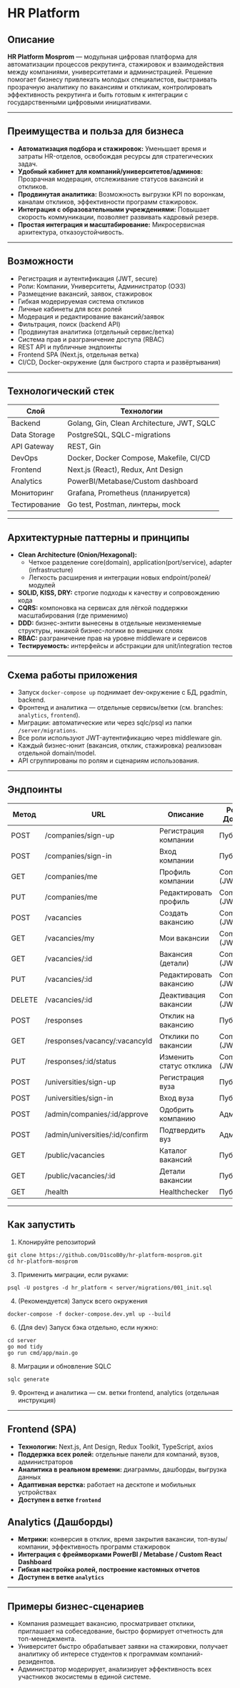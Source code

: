 # HR Platform

## Описание

**HR Platform Mosprom** — модульная цифровая платформа для автоматизации процессов рекрутинга, стажировок и взаимодействия между компаниями, университетами и администрацией. Решение помогает бизнесу привлекать молодых специалистов, выстраивать прозрачную аналитику по вакансиям и откликам, контролировать эффективность рекрутинга и быть готовым к интеграции с государственными цифровыми инициативами.

---

## Преимущества и польза для бизнеса

- **Автоматизация подбора и стажировок:** Уменьшает время и затраты HR-отделов, освобождая ресурсы для стратегических задач.
- **Удобный кабинет для компаний/университетов/админов:** Прозрачная модерация, отслеживание статусов вакансий и откликов.
- **Продвинутая аналитика:** Возможность выгрузки KPI по воронкам, каналам откликов, эффективности программ стажировок.
- **Интеграция с образовательными учреждениями:** Повышает скорость коммуникации, позволяет развивать кадровый резерв.
- **Простая интеграция и масштабирование:** Микросервисная архитектура, отказоустойчивость.

---

## Возможности

- Регистрация и аутентификация (JWT, secure)
- Роли: Компании, Университеты, Администратор (ОЭЗ)
- Размещение вакансий, заявок, стажировок
- Гибкая модерируемая система откликов
- Личные кабинеты для всех ролей
- Модерация и редактирование вакансий/заявок
- Фильтрация, поиск (backend API)
- Продвинутая аналитика (отдельный сервис/ветка)
- Система прав и разграничение доступа (RBAC)
- REST API и публичные эндпоинты
- Frontend SPA (Next.js, отдельная ветка)
- CI/CD, Docker-окружение (для быстрого старта и развёртывания)

---

## Технологический стек

| Слой         | Технологии                                |
|--------------|-------------------------------------------|
| Backend      | Golang, Gin, Clean Architecture, JWT, SQLC|
| Data Storage | PostgreSQL, SQLC-migrations                |
| API Gateway  | REST, Gin                                 |
| DevOps       | Docker, Docker Compose, Makefile, CI/CD   |
| Frontend     | Next.js (React), Redux, Ant Design        |
| Analytics    | PowerBI/Metabase/Custom dashboard         |
| Мониторинг   | Grafana, Prometheus (планируется)         |
| Тестирование | Go test, Postman, линтеры, mock           |

---

## Архитектурные паттерны и принципы

- **Clean Architecture (Onion/Hexagonal):**
    - Четкое разделение core(domain), application(port/service), adapter (infrastructure)
    - Легкость расширения и интеграции новых endpoint/ролей/модулей
- **SOLID, KISS, DRY:** строгие подходы к качеству и сопровождению кода
- **CQRS:** компоновка на сервисах для лёгкой поддержки масштабирования (где применимо)
- **DDD:** бизнес-энтити вынесены в отдельные неизменяемые структуры, никакой бизнес-логики во внешних слоях
- **RBAC:** разграничение прав на уровне middleware и сервисов
- **Тестируемость:** интерфейсы и абстракции для unit/integration тестов

---

## Схема работы приложения

- Запуск `docker-compose up` поднимает dev-окружение с БД, pgadmin, backend.
- Фронтенд и аналитика — отдельные сервисы/ветки (см. branches: `analytics`, `frontend`).
- Миграции: автоматические или через sqlc/psql из папки `/server/migrations`.
- Все роли используют JWT-аутентификацию через middleware gin.
- Каждый бизнес-юнит (вакансия, отклик, стажировка) реализован отдельной domain/model.
- API сгруппированы по ролям и сценариям использования.

---

## Эндпоинты

| Метод | URL                                 | Описание                | Роль/Доступ           |
|-------|-------------------------------------|-------------------------|-----------------------|
| POST  | /companies/sign-up                  | Регистрация компании    | Публично              |
| POST  | /companies/sign-in                  | Вход компании           | Публично              |
| GET   | /companies/me                       | Профиль компании        | Company (JWT)         |
| PUT   | /companies/me                       | Редактировать профиль   | Company (JWT)         |
| POST  | /vacancies                          | Создать вакансию        | Company (JWT)         |
| GET   | /vacancies/my                       | Мои вакансии            | Company (JWT)         |
| GET   | /vacancies/:id                      | Вакансия (детали)       | Company (JWT)         |
| PUT   | /vacancies/:id                      | Редактировать вакансию  | Company (JWT)         |
| DELETE| /vacancies/:id                      | Деактивация вакансии    | Company (JWT)         |
| POST  | /responses                          | Отклик на вакансию      | Публично              |
| GET   | /responses/vacancy/:vacancyId       | Отклики по вакансии     | Company (JWT)         |
| PUT   | /responses/:id/status               | Изменить статус отклика | Company (JWT)         |
| POST  | /universities/sign-up               | Регистрация вуза        | Публично              |
| POST  | /universities/sign-in               | Вход вуза               | Публично              |
| POST  | /admin/companies/:id/approve        | Одобрить компанию       | Админ                 |
| POST  | /admin/universities/:id/confirm     | Подтвердить вуз         | Админ                 |
| GET   | /public/vacancies                   | Каталог вакансий        | Публично              |
| GET   | /public/vacancies/:id               | Детали вакансии         | Публично              |
| GET   | /health                             | Healthchecker           | Публично              |

---

## Как запустить

1. Клонируйте репозиторий
```  
git clone https://github.com/D1scoB0y/hr-platform-mosprom.git
cd hr-platform-mosprom
```

3. Применить миграции, если руками:
```
psql -U postgres -d hr_platform < server/migrations/001_init.sql
```

4. (Рекомендуется) Запуск всего окружения
```
docker-compose -f docker-compose.dev.yml up --build
```

6. (Для dev) Запуск бэка отдельно, если нужно:
```
cd server
go mod tidy
go run cmd/app/main.go
```

8. Миграции и обновление SQLC
```
sqlc generate
```

9. Фронтенд и аналитика — см. ветки frontend, analytics (отдельная инструкция)
   
---

## Frontend (SPA)

- **Технологии:** Next.js, Ant Design, Redux Toolkit, TypeScript, axios
- **Поддержка всех ролей:** отдельные панели для компаний, вузов, администраторов
- **Аналитика в реальном времени:** диаграммы, дашборды, выгрузка данных
- **Адаптивная верстка:** работает на десктопе и мобильных устройствах
- **Доступен в ветке `frontend`**

## Analytics (Дашборды)

- **Метрики:** конверсия в отклик, время закрытия вакансии, топ-вузы/компании, эффективность программ стажировок
- **Интеграция с фреймворками PowerBI / Metabase / Custom React Dashboard**
- **Гибкая настройка ролей, построение кастомных отчетов**
- **Доступен в ветке `analytics`**

---

## Примеры бизнес-сценариев

- Компания размещает вакансию, просматривает отклики, приглашает на собеседование, быстро формирует отчетность для топ-менеджмента.
- Университет быстро обрабатывает заявки на стажировки, получает аналитику об интересе студентов к программам компаний-резидентов.
- Администратор модерирует, анализирует эффективность всех участников экосистемы в единой системе.
